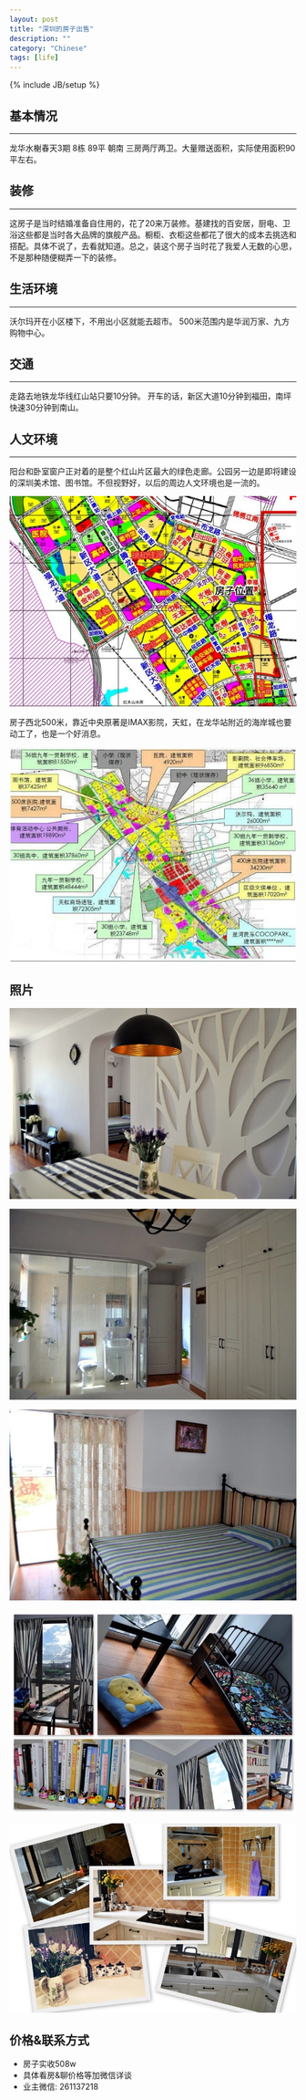 ```yaml
---
layout: post
title: "深圳的房子出售"
description: ""
category: "Chinese"
tags: [life]
---
```

{% include JB/setup %}

## 基本情况
---
龙华水榭春天3期 8栋 89平 朝南 三房两厅两卫。大量赠送面积，实际使用面积90平左右。

## 装修
---
这房子是当时结婚准备自住用的，花了20来万装修。基建找的百安居，厨电、卫浴这些都是当时各大品牌的旗舰产品。橱柜、衣柜这些都花了很大的成本去挑选和搭配。具体不说了，去看就知道。总之，装这个房子当时花了我爱人无数的心思，不是那种随便糊弄一下的装修。

## 生活环境
---
沃尔玛开在小区楼下，不用出小区就能去超市。
500米范围内是华润万家、九方购物中心。

## 交通
---
走路去地铁龙华线红山站只要10分钟。
开车的话，新区大道10分钟到福田，南坪快速30分钟到南山。

## 人文环境
---
阳台和卧室窗户正对着的是整个红山片区最大的绿色走廊。公园另一边是即将建设的深圳美术馆、图书馆。不但视野好，以后的周边人文环境也是一流的。

![env](/assets/images/env.jpg)

房子西北500米，靠近中央原著是IMAX影院，天虹，在龙华站附近的海岸城也要动工了，也是一个好消息。

![env_plan](/assets/images/env_plan.jpg)

## 照片

![lobby](/assets/images/lobby.jpg)

![room1](/assets/images/room1.jpg)

![room2](/assets/images/room2.jpg)

![room3](/assets/images/room3.jpg)

![kitchen](/assets/images/kitchen.jpg)

## 价格&联系方式
* 房子实收508w
* 具体看房&聊价格等加微信详谈
* 业主微信: 261137218


